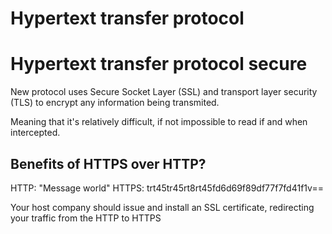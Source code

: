 # Hypertext transfer protocol
# Hypertext transfer protocol secure

New protocol uses Secure Socket Layer (SSL)
and transport layer security (TLS) to encrypt any information being transmited.

Meaning that it's relatively difficult, if not impossible to read if and when intercepted.

## Benefits of HTTPS over HTTP?

HTTP: "Message world"
HTTPS: trt45tr45rt8rt45fd6d69f89df77f7fd41f1v==

Your host company should issue and install an SSL certificate, redirecting your traffic from the HTTP to HTTPS